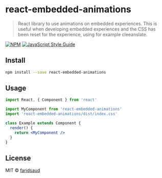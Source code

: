 # react-embedded-animations

> React library to use animations on embedded experiences. This is useful when developing embedded experiences and the CSS has been reset for the experience, using for example cleeanslate. 

[![NPM](https://img.shields.io/npm/v/react-embedded-animations.svg)](https://www.npmjs.com/package/react-embedded-animations) [![JavaScript Style Guide](https://img.shields.io/badge/code_style-standard-brightgreen.svg)](https://standardjs.com)

## Install

```bash
npm install --save react-embedded-animations
```

## Usage

```jsx
import React, { Component } from 'react'

import MyComponent from 'react-embedded-animations'
import 'react-embedded-animations/dist/index.css'

class Example extends Component {
  render() {
    return <MyComponent />
  }
}
```

## License

MIT © [faridsaud](https://github.com/faridsaud)
